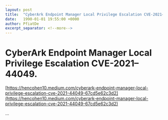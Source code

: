 ```yaml
---
layout: post
title:  "CyberArk Endpoint Manager Local Privilege Escalation CVE-2021–44049."
date:   1990-01-01 19:55:00 +0000
author: PfiatDe
excerpt_separator: <!--more-->
---
```


# CyberArk Endpoint Manager Local Privilege Escalation CVE-2021–44049.
[https://hencohen10.medium.com/cyberark-endpoint-manager-local-privilege-escalation-cve-2021-44049-67cd5e62c3d2](https://hencohen10.medium.com/cyberark-endpoint-manager-local-privilege-escalation-cve-2021-44049-67cd5e62c3d2)

...
<!--more-->
